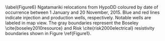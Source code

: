 \label{Figure6} Ngatamariki relocations from HypoDD coloured by date of occurrence between 1 January and 20 November, 2015. Blue and red lines indicate injection and production wells, respectively. Notable wells are labeled in map view. The gray boundaries represent the Boseley \cite{boseley2010resource} and Risk \cite{risk2000electrical} resistivity boundaries shown in Figure \ref{Figure1}.